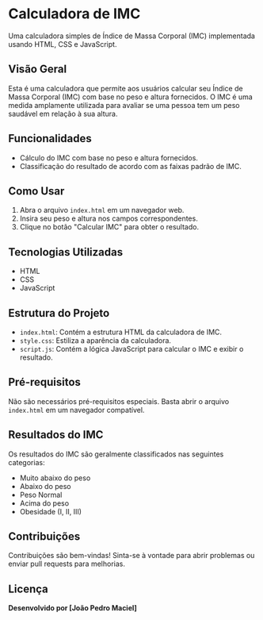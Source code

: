 # Calculadora de IMC

Uma calculadora simples de Índice de Massa Corporal (IMC) implementada usando HTML, CSS e JavaScript.

## Visão Geral

Esta é uma calculadora que permite aos usuários calcular seu Índice de Massa Corporal (IMC) com base no peso e altura fornecidos. O IMC é uma medida amplamente utilizada para avaliar se uma pessoa tem um peso saudável em relação à sua altura.

## Funcionalidades

- Cálculo do IMC com base no peso e altura fornecidos.
- Classificação do resultado de acordo com as faixas padrão de IMC.

## Como Usar

1. Abra o arquivo `index.html` em um navegador web.
2. Insira seu peso e altura nos campos correspondentes.
3. Clique no botão "Calcular IMC" para obter o resultado.

## Tecnologias Utilizadas

- HTML
- CSS
- JavaScript

## Estrutura do Projeto

- `index.html`: Contém a estrutura HTML da calculadora de IMC.
- `style.css`: Estiliza a aparência da calculadora.
- `script.js`: Contém a lógica JavaScript para calcular o IMC e exibir o resultado.

## Pré-requisitos

Não são necessários pré-requisitos especiais. Basta abrir o arquivo `index.html` em um navegador compatível.

## Resultados do IMC

Os resultados do IMC são geralmente classificados nas seguintes categorias:

- Muito abaixo do peso
- Abaixo do peso
- Peso Normal
- Acima do peso
- Obesidade (I, II, III)

## Contribuições

Contribuições são bem-vindas! Sinta-se à vontade para abrir problemas ou enviar pull requests para melhorias.

## Licença


**Desenvolvido por [João Pedro Maciel]**
